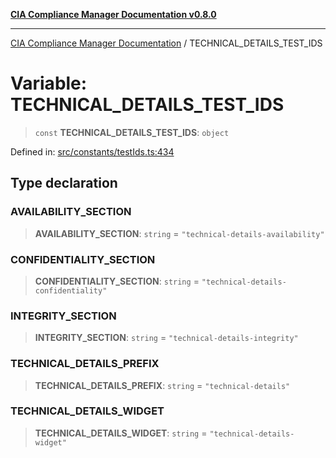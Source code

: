 [**CIA Compliance Manager Documentation v0.8.0**](../README.md)

***

[CIA Compliance Manager Documentation](../globals.md) / TECHNICAL\_DETAILS\_TEST\_IDS

# Variable: TECHNICAL\_DETAILS\_TEST\_IDS

> `const` **TECHNICAL\_DETAILS\_TEST\_IDS**: `object`

Defined in: [src/constants/testIds.ts:434](https://github.com/Hack23/cia-compliance-manager/blob/78912779fad2796d4afcf9e0a863cca80a66b25f/src/constants/testIds.ts#L434)

## Type declaration

### AVAILABILITY\_SECTION

> **AVAILABILITY\_SECTION**: `string` = `"technical-details-availability"`

### CONFIDENTIALITY\_SECTION

> **CONFIDENTIALITY\_SECTION**: `string` = `"technical-details-confidentiality"`

### INTEGRITY\_SECTION

> **INTEGRITY\_SECTION**: `string` = `"technical-details-integrity"`

### TECHNICAL\_DETAILS\_PREFIX

> **TECHNICAL\_DETAILS\_PREFIX**: `string` = `"technical-details"`

### TECHNICAL\_DETAILS\_WIDGET

> **TECHNICAL\_DETAILS\_WIDGET**: `string` = `"technical-details-widget"`
